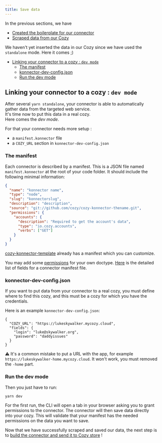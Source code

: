 ```yaml
---
title: Save data
---
```


In the previous sections, we have

* [Created the boilerplate for our connector](./getting-started.md)
* [Scraped data from our Cozy](./scrape-data.md)

We haven't yet inserted the data in our Cozy since we have used the `standalone` mode. Here it comes ;)

<!-- MarkdownTOC autolink=true -->

- [Linking your connector to a cozy : `dev mode`](#linking-your-connector-to-a-cozy--dev-mode)
  - [The manifest](#the-manifest)
  - [konnector-dev-config.json](#konnector-dev-configjson)
  - [Run the dev mode](#run-the-dev-mode)

<!-- /MarkdownTOC -->


## Linking your connector to a cozy : `dev mode`

After several `yarn standalone`, your connector is able to automatically gather data from the targeted web service. </br>It's time now to put this data in a real cozy. </br>Here comes the *dev mode*.

For that your connector needs more setup :
* a `manifest.konnector` file
* a `COZY_URL` section in `konnector-dev-config.json`

### The manifest

Each connector is described by a manifest. This is a JSON file named `manifest.konnector` at the root of your code folder. It should include the following minimal information:

```json
{
  "name": "konnector name",
  "type": "node",
  "slug": "konnectorslug",
  "description": "description",
  "source": "git://github.com/cozy/cozy-konnector-thename.git",
  "permissions": {
    "accounts": {
      "description": "Required to get the account's data",
      "type": "io.cozy.accounts",
      "verbs": ["GET"]
    }
  }
}
```

[cozy-konnector-template][] already has a manifest which you can customize.

You may add some [permissions](https://docs.cozy.io/en/cozy-stack/permissions/) for your own doctype. [Here](https://docs.cozy.io/en/cozy-stack/konnectors/#the-manifest) is the detailed list of fields for a
connector manifest file.

### konnector-dev-config.json

If you want to put data from your connector to a real cozy, you must define where to find this cozy, and this must be a cozy for which you have the credentials.

Here is an example `konnector-dev-config.json`:

```
{
  "COZY_URL": "https://lukeskywalker.mycozy.cloud",
  "fields": {
    "login": "luke@skywalker.org",
    "password": "daddyissues"
  }
}
```

⚠️ It's a common mistake to put a URL with the app, for example `https://lukeskywalker-home.mycozy.cloud`. It won't work, you must removed the `-home` part.


### Run the dev mode

Then you just have to run:

```sh
yarn dev
```

For the first run, the CLI will open a tab in your browser asking you to grant permissions to the
connector. The connector will then save data directly into your cozy. This will validate that your
manifest has the needed permissions on the data you want to save.

Now that we have successfully scraped and saved our data, the next step is to [build the connector and send it to Cozy store](./packaging.md) !

[cozy-konnector-template]: https://github.com/konnectors/cozy-konnector-template

